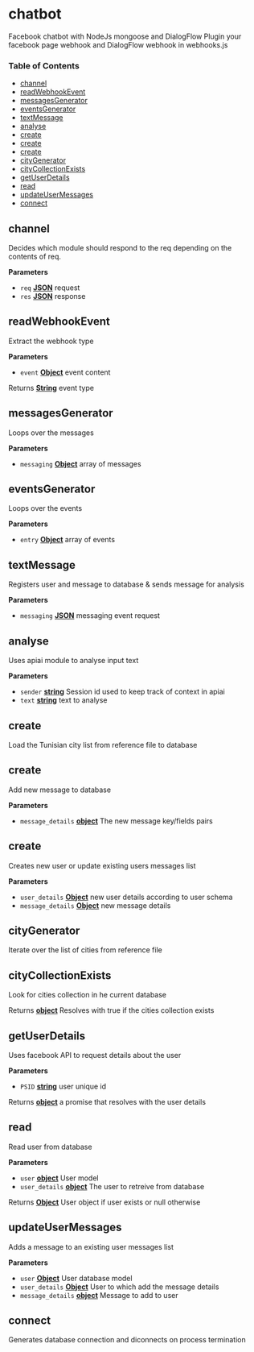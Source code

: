 # chatbot
Facebook chatbot with NodeJs mongoose and DialogFlow
Plugin your facebook page webhook and DialogFlow webhook in webhooks.js
<!-- Generated by documentation.js. Update this documentation by updating the source code. -->

### Table of Contents

-   [channel](#channel)
-   [readWebhookEvent](#readwebhookevent)
-   [messagesGenerator](#messagesgenerator)
-   [eventsGenerator](#eventsgenerator)
-   [textMessage](#textmessage)
-   [analyse](#analyse)
-   [create](#create)
-   [create](#create-1)
-   [create](#create-2)
-   [cityGenerator](#citygenerator)
-   [cityCollectionExists](#citycollectionexists)
-   [getUserDetails](#getuserdetails)
-   [read](#read)
-   [updateUserMessages](#updateusermessages)
-   [connect](#connect)

## channel

Decides which module should respond to the req depending on the contents of req.

**Parameters**

-   `req` **[JSON](https://developer.mozilla.org/en-US/docs/Web/JavaScript/Reference/Global_Objects/JSON)** request
-   `res` **[JSON](https://developer.mozilla.org/en-US/docs/Web/JavaScript/Reference/Global_Objects/JSON)** response

## readWebhookEvent

Extract the webhook type

**Parameters**

-   `event` **[Object](https://developer.mozilla.org/en-US/docs/Web/JavaScript/Reference/Global_Objects/Object)** event content

Returns **[String](https://developer.mozilla.org/en-US/docs/Web/JavaScript/Reference/Global_Objects/String)** event type

## messagesGenerator

Loops over the messages

**Parameters**

-   `messaging` **[Object](https://developer.mozilla.org/en-US/docs/Web/JavaScript/Reference/Global_Objects/Object)** array of messages

## eventsGenerator

Loops over the events

**Parameters**

-   `entry` **[Object](https://developer.mozilla.org/en-US/docs/Web/JavaScript/Reference/Global_Objects/Object)** array of events

## textMessage

Registers user and message to database & sends message for analysis

**Parameters**

-   `messaging` **[JSON](https://developer.mozilla.org/en-US/docs/Web/JavaScript/Reference/Global_Objects/JSON)** messaging event request

## analyse

Uses apiai module to analyse input text

**Parameters**

-   `sender` **[string](https://developer.mozilla.org/en-US/docs/Web/JavaScript/Reference/Global_Objects/String)** Session id used to keep track of context in apiai
-   `text` **[string](https://developer.mozilla.org/en-US/docs/Web/JavaScript/Reference/Global_Objects/String)** text to analyse

## create

Load the Tunisian city list from reference file to database

## create

Add new message to database

**Parameters**

-   `message_details` **[object](https://developer.mozilla.org/en-US/docs/Web/JavaScript/Reference/Global_Objects/Object)** The new message key/fields pairs

## create

Creates new user or update existing users messages list

**Parameters**

-   `user_details` **[Object](https://developer.mozilla.org/en-US/docs/Web/JavaScript/Reference/Global_Objects/Object)** new user details according to user schema
-   `message_details` **[Object](https://developer.mozilla.org/en-US/docs/Web/JavaScript/Reference/Global_Objects/Object)** new message details

## cityGenerator

Iterate over the list of cities from reference file

## cityCollectionExists

Look for cities collection in he current database

Returns **[object](https://developer.mozilla.org/en-US/docs/Web/JavaScript/Reference/Global_Objects/Object)** Resolves with true if the cities collection exists

## getUserDetails

Uses facebook API to request details about the user

**Parameters**

-   `PSID` **[string](https://developer.mozilla.org/en-US/docs/Web/JavaScript/Reference/Global_Objects/String)** user unique id

Returns **[object](https://developer.mozilla.org/en-US/docs/Web/JavaScript/Reference/Global_Objects/Object)** a promise that resolves with the user details

## read

Read user from database

**Parameters**

-   `user` **[object](https://developer.mozilla.org/en-US/docs/Web/JavaScript/Reference/Global_Objects/Object)** User model
-   `user_details` **[object](https://developer.mozilla.org/en-US/docs/Web/JavaScript/Reference/Global_Objects/Object)** The user to retreive from database

Returns **[Object](https://developer.mozilla.org/en-US/docs/Web/JavaScript/Reference/Global_Objects/Object)** User object if user exists or null otherwise

## updateUserMessages

Adds a message to an existing user messages list

**Parameters**

-   `user` **[Object](https://developer.mozilla.org/en-US/docs/Web/JavaScript/Reference/Global_Objects/Object)** User database model
-   `user_details` **[Object](https://developer.mozilla.org/en-US/docs/Web/JavaScript/Reference/Global_Objects/Object)** User to which add the message details
-   `message_details` **[object](https://developer.mozilla.org/en-US/docs/Web/JavaScript/Reference/Global_Objects/Object)** Message to add to user

## connect

Generates database connection and diconnects on process termination
